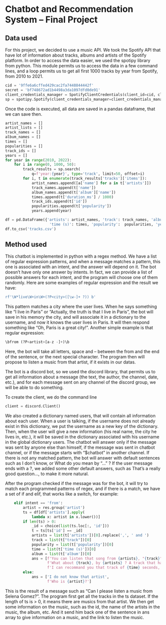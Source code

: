 # Chatbot and Recommendation System – Final Project

## Data used
For this project, we decided to use a music API. We took the Spotify API that have lot of information about tracks, albums and artists of the Spotify platform. In order to access the data easier, we used the spotipy library from python. This module permits us to access the data in a few command lines, and a loop permits us to get all first 1000 tracks by year from Spotify, from 2010 to 2021.
```python
cid = '9ffe6a6cffed429cac2fa7448844442f'
secret = 'bf748672ad1b4498a3da1097dfd0de91'
client_credentials_manager = SpotifyClientCredentials(client_id=cid, client_secret=secret)
sp = spotipy.Spotify(client_credentials_manager=client_credentials_manager)
```

Once the code is executed, all data are saved in a pandas dataframe, that we can save then.
```python
artist_names = []
artist_lists = []
track_names = []
album_names = []
times = []
popularities = []
track_ids = []
years = []
for year in range(2010, 2022):
    for i in range(0, 1000, 50):
        track_results = sp.search(
            q=f'year:{year}', type='track', limit=50, offset=i)
        for i, t in enumerate(track_results['tracks']['items']):
            artist_names.append([a['name'] for a in t['artists']])
            track_names.append(t['name'])
            album_names.append(t['album']['name'])
            times.append(t['duration_ms'] / 1000)
            track_ids.append(t['id'])
            popularities.append(t['popularity'])
            years.append(year)

df = pd.DataFrame({'artists': artist_names, 'track': track_names, 'album': album_names,
                    'time (s)': times, 'popularity':  popularities, 'year': years, 'id': track_ids})
df.to_csv('tracks.csv')
```

## Method used
This chatbot is implemented in python with a regex method. We have a list of regular expression patterns, and when a message matches a pattern, this one is associated with an intent, and the answer will depend on it. The bot doesn’t have only one answer by intents. In fact, we can provide a list of possible answers for each intent, and the program will choose one of them randomly.
Here are some examples of regular expression and the result we have:
```python
rf'\W*live\W+in\W+(?P<city>([\w-]+ ?)) b'
```
This pattern matches a city where the user lives. When he says something like “I live in Paris” or “Actually, the truth is that I live in Paris”, the bot will save in his memory the city, and will associate it in a dictionary to the username, and now it knows the user lives in Paris. It will then respond something like “Oh, Paris is a great city!”.
Another simple example is that regular expression:
```python
\bfrom (?P<artist>[a-z -]+)\b
```
Here, the bot will take all letters, space and – between the from and the end of the sentence, or the next special character. The program then will propose to listen a music from that artist, if it exists in our datas.

The bot is a discord bot, so we used the discord library, that permits us to get all information about a message (the text, the author, the channel, date, etc.), and for each message sent on any channel of the discord group, we will be able to do something.

To create the client, we do the command line
```python
client = discord.Client()
```
We also created a dictionary named users, that will contain all information about each user. When a user is talking, if the username does not already exist in this dictionary, we put the username as a new key of the dictionary. Then, when the user will give a new information (his real name, the city he lives in, etc.), it will be saved in the dictionary associated with his username in the global dictionary users.
The chatbot will answer only if the message was sent by anyone else than himself, if the message was sent in chatbot channel, or if the message starts with “$chatbot” in another channel. If there is not any matched pattern, the bot will answer with default sentences such as I don’t know, or What do you mean by “…” ? If the user message ends with a ?, we added some other default answers, such as That’s a really good question…, to make it more natural.

After the program checked if the message was for the bot, it will try to match each programmed patterns of regex, and if there is a match, we have a set of if and elif, that works like a switch, for example:
```python
    elif intent == 'from':
        artist = res.group('artist')
        ts = df[df['artists'].apply(
            lambda x: artist in x.lower())]
        if len(ts) > 0:
            _id = choice(list(ts.loc[:, 'id']))
            t = ts[ts['id'] == _id]
            artists = list(t['artists'])[0].replace(',', ' and ')
            track = list(t["track"])[0]
            popularity = list(t['popularity'])[0]
            time = list(t['time (s)'])[0]
            album = list(t['album'])[0]
            ans = [f'You can listen that song from {artists}, "{track}", from the album {album}. The track lasts {t["time (s)"]} seconds, and has a score of {t["popularity"]} of popularity. Listen it here : https://open.spotify.com/track/{_id}',
                   f'What about {track}, by {artists} ? A track that have {popularity} of popularity, from {album}\'s album. https://open.spotify.com/track/{_id}',
                   f'I can recommand you that track of {time} seconds, from {artists} : {track}! Popularity : {popularity}, please listen it : https://open.spotify.com/track/{_id}']
        else:
            ans = ['I do not know that artist',
                   f'Who is {artist}?']
```
This is the result of a message such as “Can I please listen a music from Selena Gomez?”. The program first get all the tracks in the ts dataset. If the length of ts is > 0, it means there are musics from that artist. We then get some information on the music, such as the id, the name of the artists in the music, the album, etc. And it send him back one of the sentence in ans array to give information on a music, and the link to listen the music.

